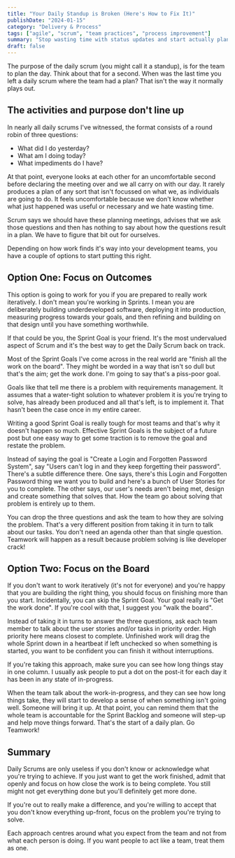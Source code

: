 ```yaml
---
title: "Your Daily Standup is Broken (Here's How to Fix It)"
publishDate: "2024-01-15"
category: "Delivery & Process"
tags: ["agile", "scrum", "team practices", "process improvement"]
summary: "Stop wasting time with status updates and start actually planning"
draft: false
---
```


The purpose of the daily scrum (you might call it a standup), is for the team to plan the day. Think about that for a second. When was the last time you left a daily scrum where the team had a plan? That isn't the way it normally plays out.

## The activities and purpose don't line up
In nearly all daily scrums I've witnessed, the format consists of a round robin of three questions:

- What did I do yesterday?
- What am I doing today?
- What impediments do I have?

At that point, everyone looks at each other for an uncomfortable second before declaring the meeting over and we all carry on with our day. It rarely produces a plan of any sort that isn't focussed on what we, as individuals are going to do. It feels uncomfortable because we don't know whether what just happened was useful or necessary and we hate wasting time.

Scrum says we should have these planning meetings, advises that we ask those questions and then has nothing to say about how the questions result in a plan. We have to figure that bit out for ourselves.

Depending on how work finds it's way into your development teams, you have a couple of options to start putting this right.

## Option One: Focus on Outcomes
This option is going to work for you if you are prepared to really work iteratively. I don't mean you're working in Sprints. I mean you are deliberately building underdeveloped software, deploying it into production, measuring progress towards your goals, and then refining and building on that design until you have something worthwhile.

If that could be you, the Sprint Goal is your friend. It's the most undervalued aspect of Scrum and it's the best way to get the Daily Scrum back on track.

Most of the Sprint Goals I've come across in the real world are "finish all the work on the board". They might be worded in a way that isn't so dull but that's the aim; get the work done. I'm going to say that's a piss-poor goal.

Goals like that tell me there is a problem with requirements management. It assumes that a water-tight solution to whatever problem it is you're trying to solve, has already been produced and all that's left, is to implement it. That hasn't been the case once in my entire career.

Writing a good Sprint Goal is really tough for most teams and that's why it doesn't happen so much. Effective Sprint Goals is the subject of a future post but one easy way to get some traction is to remove the goal and restate the problem.

Instead of saying the goal is "Create a Login and Forgotten Password System", say "Users can't log in and they keep forgetting their password". There's a subtle difference there. One says, there's this Login and Forgotten Password thing we want you to build and here's a bunch of User Stories for you to complete. The other says, our user's needs aren't being met, design and create something that solves that. How the team go about solving that problem is entirely up to them.

You can drop the three questions and ask the team to how they are solving the problem. That's a very different position from taking it in turn to talk about our tasks. You don't need an agenda other than that single question. Teamwork will happen as a result because problem solving is like developer crack!

## Option Two: Focus on the Board
If you don't want to work iteratively (it's not for everyone) and you're happy that you are building the right thing, you should focus on finishing more than you start. Incidentally, you can skip the Sprint Goal. Your goal really is "Get the work done". If you're cool with that, I suggest you "walk the board".

Instead of taking it in turns to answer the three questions, ask each team member to talk about the user stories and/or tasks in priority order. High priority here means closest to complete. Unfinished work will drag the whole Sprint down in a heartbeat if left unchecked so when something is started, you want to be confident you can finish it without interruptions.

If you're taking this approach, make sure you can see how long things stay in one column. I usually ask people to put a dot on the post-it for each day it has been in any state of in-progress.

When the team talk about the work-in-progress, and they can see how long things take, they will start to develop a sense of when something isn't going well. Someone will bring it up. At that point, you can remind them that the whole team is accountable for the Sprint Backlog and someone will step-up and help move things forward. That's the start of a daily plan. Go Teamwork!

## Summary
Daily Scrums are only useless if you don't know or acknowledge what you're trying to achieve. If you just want to get the work finished, admit that openly and focus on how close the work is to being complete. You still might not get everything done but you'll definitely get more done.

If you're out to really make a difference, and you're willing to accept that you don't know everything up-front, focus on the problem you're trying to solve.

Each approach centres around what you expect from the team and not from what each person is doing. If you want people to act like a team, treat them as one.